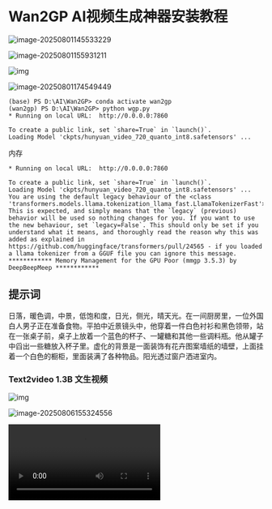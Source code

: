 # Wan2GP AI视频生成神器安装教程





![image-20250801145533229](https://imgoss.xgss.net/picgo-tx2025/image-20250801145533229.png?tx)







![image-20250801155931211](H:\typora_images\image-20250801155931211.png)





![img](https://imgoss.xgss.net/picgo-tx2025/QQ_1754460990568.png?tx)



![image-20250801174549449](H:\typora_images\image-20250801174549449.png)



```
(base) PS D:\AI\Wan2GP> conda activate wan2gp
(wan2gp) PS D:\AI\Wan2GP> python wgp.py
* Running on local URL:  http://0.0.0.0:7860

To create a public link, set `share=True` in `launch()`.
Loading Model 'ckpts/hunyuan_video_720_quanto_int8.safetensors' ...
```



内存

```
* Running on local URL:  http://0.0.0.0:7860

To create a public link, set `share=True` in `launch()`.
Loading Model 'ckpts/hunyuan_video_720_quanto_int8.safetensors' ...
You are using the default legacy behaviour of the <class 'transformers.models.llama.tokenization_llama_fast.LlamaTokenizerFast'>. This is expected, and simply means that the `legacy` (previous) behavior will be used so nothing changes for you. If you want to use the new behaviour, set `legacy=False`. This should only be set if you understand what it means, and thoroughly read the reason why this was added as explained in https://github.com/huggingface/transformers/pull/24565 - if you loaded a llama tokenizer from a GGUF file you can ignore this message.
************ Memory Management for the GPU Poor (mmgp 3.5.3) by DeepBeepMeep ************
```



## 提示词

日落，暖色调，中景，低饱和度，日光，侧光，晴天光。在一间厨房里，一位外国白人男子正在准备食物。平拍中近景镜头中，他穿着一件白色衬衫和黑色领带，站在一张桌子前，桌子上放着一个蓝色的杯子、一罐糖和其他一些调料瓶。他从罐子中舀出一些糖放入杯子里。虚化的背景是一面装饰有花卉图案墙纸的墙壁，上面挂着一个白色的橱柜，里面装满了各种物品。阳光透过窗户洒进室内。

### Text2video 1.3B 文生视频

![img](H:\typora_images\QQ_1754467032314.png)

![image-20250806155324556](H:\typora_images\image-20250806155324556.png)

<video src="E:\360data\重要数据\桌面\2025-08-06-video.mp4"></video>